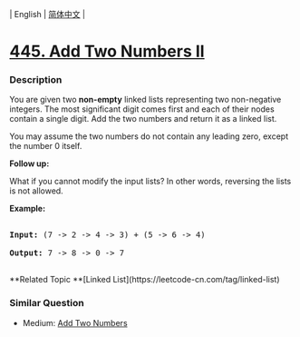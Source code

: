 | English | [简体中文](README.md) |

# [445. Add Two Numbers II](https://leetcode-cn.com/problems/add-two-numbers-ii)
 ### Description
<p>You are given two <b>non-empty</b> linked lists representing two non-negative integers. The most significant digit comes first and each of their nodes contain a single digit. Add the two numbers and return it as a linked list.</p>

<p>You may assume the two numbers do not contain any leading zero, except the number 0 itself.</p>

<p><b>Follow up:</b><br />
What if you cannot modify the input lists? In other words, reversing the lists is not allowed.
</p>

<p>
<b>Example:</b>
<pre>
<b>Input:</b> (7 -> 2 -> 4 -> 3) + (5 -> 6 -> 4)
<b>Output:</b> 7 -> 8 -> 0 -> 7
</pre>
</p>
**Related Topic	**[Linked List](https://leetcode-cn.com/tag/linked-list) 

### Similar Question
 - Medium:	[Add Two Numbers](https://leetcode-cn.com/problems/add-two-numbers) 
